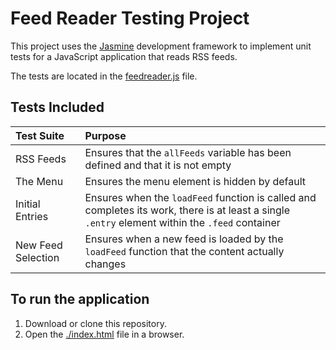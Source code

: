 # Feed Reader Testing Project

This project uses the [Jasmine](http://jasmine.github.io/) development framework to implement unit tests for a JavaScript application that reads RSS feeds.

The tests are located in the [feedreader.js](./jasmine/spec/feedreader.js) file.

## Tests Included
| Test Suite        | Purpose           |
| :------------- |:-------------|
| RSS Feeds      | Ensures that the `allFeeds` variable has been defined and that it is not empty |
| The Menu      | Ensures the menu element is hidden by default |
| Initial Entries | Ensures when the `loadFeed` function is called and completes its work, there is at least a single `.entry` element within the `.feed` container |
| New Feed Selection | Ensures when a new feed is loaded by the `loadFeed` function that the content actually changes |

## To run the application

1. Download or clone this repository.
2. Open the [./index.html](./index.html) file in a browser.
